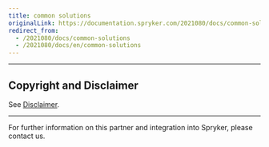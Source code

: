 ```yaml
---
title: common solutions
originalLink: https://documentation.spryker.com/2021080/docs/common-solutions
redirect_from:
  - /2021080/docs/common-solutions
  - /2021080/docs/en/common-solutions
---
```


---

## Copyright and Disclaimer

See [Disclaimer](https://github.com/spryker/spryker-documentation).

---
For further information on this partner and integration into Spryker, please contact us.

<div class="hubspot-form js-hubspot-form" data-portal-id="2770802" data-form-id="163e11fb-e833-4638-86ae-a2ca4b929a41" id="hubspot-1"></div>

